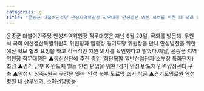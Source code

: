 ```yaml
---
categories: g
title: "윤종군 더불어민주당 안성지역위원장 직무대행 안성발전 예산 확보를 위한 대 국회 활동 적극 전개"
---
```

윤종군 더불어민주당 안성지역위원장 직무대행은 지난 9월 29일, 국회를 방문해, 우원식 국회 예산결산특별위원회 위원장과 임종성 경기도당 위원장을 만나 안성발전을 위한 예산 확보 협조 요청을 하고 적극적인 지원 의사를 확인했다고 밝혔다.이날, 윤종군 지역위원장 직무대행은 ▲동신산단에 추진 중인 ‘첨단복합 일반산업단지(소부장 특화단지) 조성 ▲경기 남부 K-반도체 벨트 안성 편입을 위한 ’경기 안성 반도체 인력양성센타 구축 ▲안성시 삼죽~원곡 구간을 잇는 ‘안성 북부 도로망 조기 착공 ▲경기도의료원 안성병원 내 산부인과, 소아전담병동
